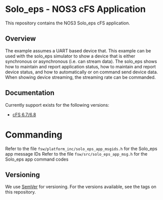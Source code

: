 
# Solo_eps - NOS3 cFS Application

This repository contains the NOS3 Solo_eps cFS application.

## Overview
The example assumes a UART based device that.  This example can be used
with the solo_eps simulator to show a device that is either synchronous or
asynchronous (i.e. can stream data).  The solo_eps shows how to maintain
and report application status, how to maintain and report device status,
and how to automatically or on command send device data.  When showing
device streaming, the streaming rate can be commanded.

## Documentation
Currently support exists for the following versions:
* [cFS 6.7/6.8](https://cfs.gsfc.nasa.gov/)

# Commanding
Refer to the file `fsw/platform_inc/solo_eps_app_msgids.h` for the Solo_eps app message IDs
Refer to the file `fsw/src/solo_eps_app_msg.h` for the Solo_eps app command codes

## Versioning
We use [SemVer](http://semver.org/) for versioning. For the versions available, see the tags on this repository.
